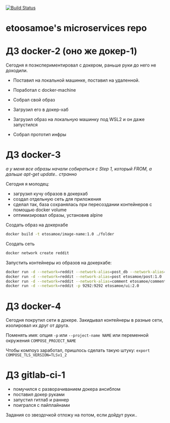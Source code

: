 [![Build Status](https://travis-ci.com/Otus-DevOps-2020-05/etoosamoe_microservices.svg?branch=master)](https://travis-ci.com/Otus-DevOps-2020-05/etoosamoe_microservices)

# etoosamoe's microservices repo

# ДЗ docker-2 (оно же докер-1)

Сегодня я поэкспериментировал с докером, раньше руки до него не доходили.
* Поставил на локальной машинке, поставил на удаленной.
* Поработал с docker-machine

* Собрал свой образ
* Загрузил его в докер-хаб
* Загрузил образ на локальную машинку под WSL2 и он даже запустился

* Собрал прототип инфры

# ДЗ docker-3

_а у меня все образы начали собираться с Step 1, который FROM, а дальше apt-get update.. странно_

Сегодня я молодец:
* загрузил кучу образов в докерхаб
* создал отдельную сеть для приложения
* сделал так, база сохранялась при пересоздании контейнеров с помощью docker volume
* оптимизировал образы, установив alpine

Создать образ на докерхабе

```bash
docker build -t etosamoe/image-name:1.0 ./folder
```

Создать сеть

```bash
docker network create reddit
```

Запустить контейнеры из образов на докерхабе:

```bash
docker run -d --network=reddit --network-alias=post_db --network-alias=comment_db -v reddit_db:/data/db mongo:latest
docker run -d --network=reddit --network-alias=post etosamoe/post:1.0
docker run -d --network=reddit --network-alias=comment etosamoe/comment:1.0
docker run -d --network=reddit -p 9292:9292 etosamoe/ui:2.0
```

# ДЗ docker-4


Сегодня покрутил сети в докере.
Закидывал контейнеры в разные сети, изолировал их друг от друга.

Поменять имя: опция  ``-p`` или ``--project-name NAME`` или переменной окружения ``COMPOSE_PROJECT_NAME``

Чтобы компоуз заработал, пришлось сделать такую штуку: ``export COMPOSE_TLS_VERSION=TLSv1_2``

# ДЗ gitlab-ci-1

 - помучился с разворачиванием докера ансиблом
 - поставил докер руками
 - запустил гитлаб и раннер
 - поигрался с пайплайнами

  Задания со звездочкой отложу на потом, если дойдут руки..

